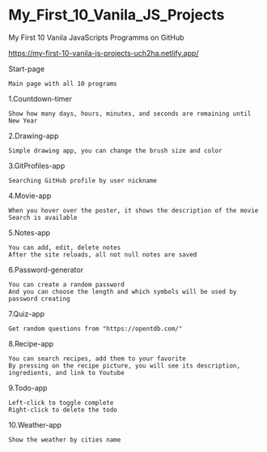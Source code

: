 # My_First_10_Vanila_JS_Projects
My First 10 Vanila JavaScripts Programms on GitHub

https://my-first-10-vanila-js-projects-uch2ha.netlify.app/

Start-page

    Main page with all 10 programs


1.Countdown-timer

    Show how many days, hours, minutes, and seconds are remaining until New Year


2.Drawing-app

    Simple drawing app, you can change the brush size and color


3.GitProfiles-app

    Searching GitHub profile by user nickname


4.Movie-app

    When you hover over the poster, it shows the description of the movie
    Search is available


5.Notes-app

    You can add, edit, delete notes
    After the site reloads, all not null notes are saved


6.Password-generator

    You can create a random password
    And you can choose the length and which symbols will be used by password creating


7.Quiz-app

    Get random questions from "https://opentdb.com/"


8.Recipe-app

    You can search recipes, add them to your favorite
    By pressing on the recipe picture, you will see its description, ingredients, and link to Youtube


9.Todo-app

    Left-click to toggle complete
    Right-click to delete the todo


10.Weather-app

    Show the weather by cities name

